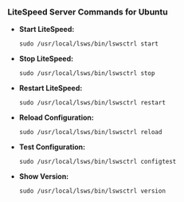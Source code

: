 ### LiteSpeed Server Commands for Ubuntu

- **Start LiteSpeed:**
  ```shell
  sudo /usr/local/lsws/bin/lswsctrl start
  ```
- **Stop LiteSpeed:**
  ```shell
  sudo /usr/local/lsws/bin/lswsctrl stop
  ```
- **Restart LiteSpeed:**
  ```shell
  sudo /usr/local/lsws/bin/lswsctrl restart
  ```
- **Reload Configuration:**
  ```shell
  sudo /usr/local/lsws/bin/lswsctrl reload
  ```
- **Test Configuration:**
  ```shell
  sudo /usr/local/lsws/bin/lswsctrl configtest
  ```
- **Show Version:**
  ```shell
  sudo /usr/local/lsws/bin/lswsctrl version
  ```